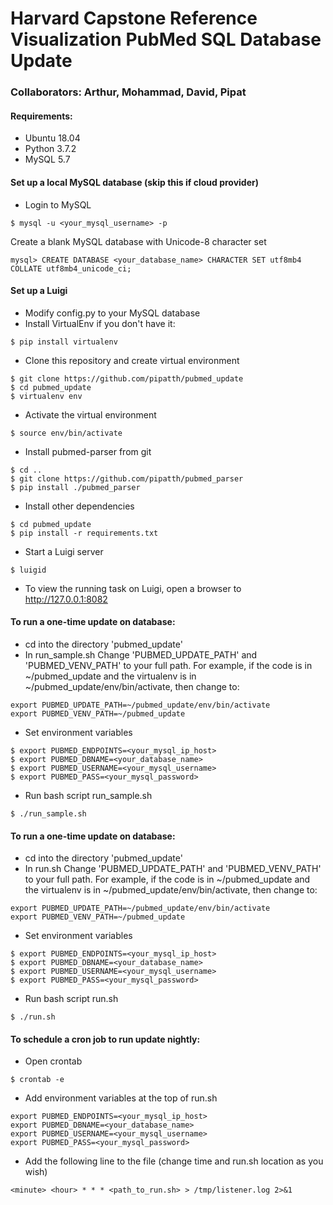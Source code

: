 # Harvard Capstone Reference Visualization PubMed SQL Database Update

### Collaborators: Arthur, Mohammad, David, Pipat

#### Requirements:
- Ubuntu 18.04 
- Python 3.7.2
- MySQL 5.7

#### Set up a local MySQL database (skip this if cloud provider)
- Login to MySQL
```
$ mysql -u <your_mysql_username> -p
```
Create a blank MySQL database with Unicode-8 character set
```
mysql> CREATE DATABASE <your_database_name> CHARACTER SET utf8mb4 COLLATE utf8mb4_unicode_ci;
```

#### Set up a Luigi
- Modify config.py to your MySQL database
- Install VirtualEnv if you don't have it:
```
$ pip install virtualenv
```
- Clone this repository and create virtual environment 
```
$ git clone https://github.com/pipatth/pubmed_update
$ cd pubmed_update
$ virtualenv env
```
- Activate the virtual environment
```
$ source env/bin/activate
```
- Install pubmed-parser from git
```
$ cd ..
$ git clone https://github.com/pipatth/pubmed_parser
$ pip install ./pubmed_parser
```
- Install other dependencies
```
$ cd pubmed_update
$ pip install -r requirements.txt
```
- Start a Luigi server
```
$ luigid 
```
- To view the running task on Luigi, open a browser to http://127.0.0.1:8082

#### To run a one-time update on database:
- cd into the directory 'pubmed_update'
- In run_sample.sh Change 'PUBMED_UPDATE_PATH' and 'PUBMED_VENV_PATH' to your full path. For example, if the code is in ~/pubmed_update and the virtualenv is in ~/pubmed_update/env/bin/activate, then change to:
```
export PUBMED_UPDATE_PATH=~/pubmed_update/env/bin/activate
export PUBMED_VENV_PATH=~/pubmed_update
```
- Set environment variables
```
$ export PUBMED_ENDPOINTS=<your_mysql_ip_host>
$ export PUBMED_DBNAME=<your_database_name>
$ export PUBMED_USERNAME=<your_mysql_username>
$ export PUBMED_PASS=<your_mysql_password>
```
- Run bash script run_sample.sh
```
$ ./run_sample.sh
```

#### To run a one-time update on database:
- cd into the directory 'pubmed_update'
- In run.sh Change 'PUBMED_UPDATE_PATH' and 'PUBMED_VENV_PATH' to your full path. For example, if the code is in ~/pubmed_update and the virtualenv is in ~/pubmed_update/env/bin/activate, then change to:
```
export PUBMED_UPDATE_PATH=~/pubmed_update/env/bin/activate
export PUBMED_VENV_PATH=~/pubmed_update
```
- Set environment variables
```
$ export PUBMED_ENDPOINTS=<your_mysql_ip_host>
$ export PUBMED_DBNAME=<your_database_name>
$ export PUBMED_USERNAME=<your_mysql_username>
$ export PUBMED_PASS=<your_mysql_password>
```
- Run bash script run.sh
```
$ ./run.sh
```

#### To schedule a cron job to run update nightly:
- Open crontab
```
$ crontab -e
```
- Add environment variables at the top of run.sh
```
export PUBMED_ENDPOINTS=<your_mysql_ip_host>
export PUBMED_DBNAME=<your_database_name>
export PUBMED_USERNAME=<your_mysql_username>
export PUBMED_PASS=<your_mysql_password>
```
- Add the following line to the file (change time and run.sh location  as you wish)
```
<minute> <hour> * * * <path_to_run.sh> > /tmp/listener.log 2>&1
```

